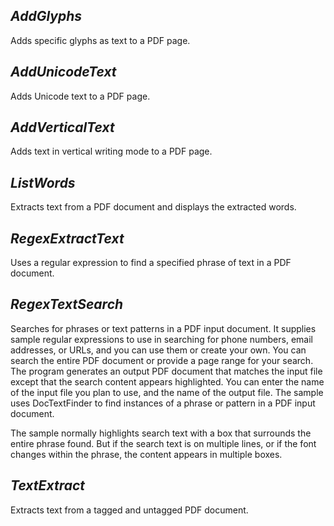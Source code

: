 ## ***AddGlyphs***
Adds specific glyphs as text to a PDF page.

## ***AddUnicodeText***
Adds Unicode text to a PDF page.

## ***AddVerticalText***
Adds text in vertical writing mode to a PDF page.

## ***ListWords***
Extracts text from a PDF document and displays the extracted words.

## ***RegexExtractText***
Uses a regular expression to find a specified phrase of text in a PDF document.

## ***RegexTextSearch***
Searches for phrases or text patterns in a PDF input document. It supplies sample regular expressions to use in searching for phone numbers, email addresses, or URLs, and you can use them or create your own. You can search the entire PDF document or provide a page range for your search. The program generates an output PDF document that matches the input file except that the search content appears highlighted.  You can enter the name of the input file you plan to use, and the name of the output file. The sample uses DocTextFinder to find instances of a phrase or pattern in a PDF input document.

The sample normally highlights search text with a box that surrounds the entire phrase found. But if the search text is on multiple lines, or if the font changes within the phrase, the content appears in multiple boxes.

## ***TextExtract***
Extracts text from a tagged and untagged PDF document.
